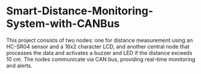 # Smart-Distance-Monitoring-System-with-CANBus
This project consists of two nodes: one for distance measurement using an HC-SR04 sensor and a 16x2 character LCD, and another central node that processes the data and activates a buzzer and LED if the distance exceeds 10 cm. The nodes communicate via CAN bus, providing real-time monitoring and alerts.
